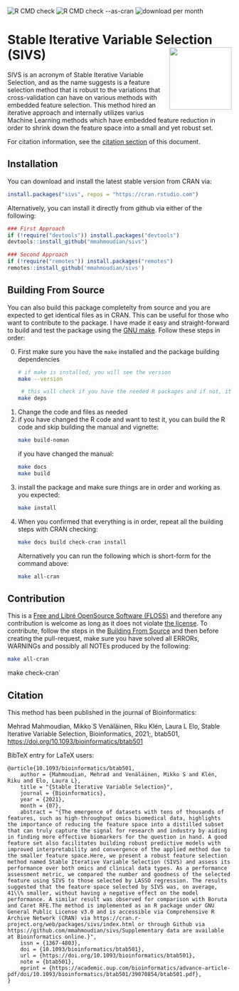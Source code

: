 ![R CMD check](https://github.com/mmahmoudian/sivs/workflows/R%20CMD%20check/badge.svg)
![R CMD check --as-cran](https://github.com/mmahmoudian/sivs/workflows/R%20CMD%20check%20--as-cran/badge.svg)
![download per month](https://cranlogs.r-pkg.org/badges/sivs)


#  Stable Iterative Variable Selection (SIVS) <img src="misc/img/SIVS_logo.png" width="140" align="right" />

SIVS is an acronym of Stable Iterative Variable Selection, and as the name suggests is a feature selection method that is robust to the variations that cross-validation can have on various methods with embedded feature selection. This method hired an iterative approach and  internally utilizes varius Machine Learning methods which have embedded feature reduction in order to shrink down the feature space into a small and yet robust set.

For citation information, see the [citation section](#citation) of this document.


## Installation

You can download and install the latest stable version from CRAN via:

```r
install.packages("sivs", repos = "https://cran.rstudio.com")
```

Alternatively, you can install it directly from github via either of the following:

```r
### First Approach
if (!require("devtools")) install.packages("devtools")
devtools::install_github("mmahmoudian/sivs")
```

```r
### Second Approach
if (!require("remotes")) install.packages("remotes")
remotes::install_github('mmahmoudian/sivs')
```


## Building From Source

You can also build this package completelty from source and you are expected to get identical files as in CRAN. This can be useful for those who want to contribute to the package. I have made it easy and straight-forward to build and test the package using the [GNU make](https://www.gnu.org/software/make/). Follow these steps in order:

0. First make sure you have the `make` installed and the package building dependencies
   ```sh
   # if make is installed, you will see the version
   make --version
   
    # this will check if you have the needed R packages and if not, it will install them for you
   make deps
   ```
1. Change the code and files as needed
2. if you have changed the R code and want to test it, you can build the R code and skip building the manual and vignette:
   ```sh
   make build-noman
   ```
   if you have changed the manual:
   ```sh
   make docs
   make build
   ```
3. install the package and make sure things are in order and working as you expected:
   ```sh
   make install
   ```
4. When you confirmed that everything is in order, repeat all the building steps with CRAN checking:
   ```sh
   make docs build check-cran install
   ```
   Alternatively you can run the following which is short-form for the command above:
   ```sh
   make all-cran
   ```


## Contribution

This is a [Free and Libré OpenSource Software (FLOSS)](https://en.wikipedia.org/wiki/Free_and_open-source_software) and therefore any contribution is welcome as long as it does not violate [the license](https://github.com/mmahmoudian/sivs/blob/master/LICENSE). To contribute, follow the steps in the [Building From Source](#building-from-source) and then before creating the pull-request, make sure you have solved all ERRORs, WARNINGs and possibly all NOTEs produced by the following:

```sh
make all-cran
```

make check-cran`


## Citation

This method has been published in the journal of Bioinformatics:

Mehrad Mahmoudian, Mikko S Venäläinen, Riku Klén, Laura L Elo, Stable Iterative Variable Selection, Bioinformatics, 2021;, btab501, https://doi.org/10.1093/bioinformatics/btab501

BibTeX entry for LaTeX users:

```
@article{10.1093/bioinformatics/btab501,
    author = {Mahmoudian, Mehrad and Venäläinen, Mikko S and Klén, Riku and Elo, Laura L},
    title = "{Stable Iterative Variable Selection}",
    journal = {Bioinformatics},
    year = {2021},
    month = {07},
    abstract = "{The emergence of datasets with tens of thousands of features, such as high-throughput omics biomedical data, highlights the importance of reducing the feature space into a distilled subset that can truly capture the signal for research and industry by aiding in finding more effective biomarkers for the question in hand. A good feature set also facilitates building robust predictive models with improved interpretability and convergence of the applied method due to the smaller feature space.Here, we present a robust feature selection method named Stable Iterative Variable Selection (SIVS) and assess its performance over both omics and clinical data types. As a performance assessment metric, we compared the number and goodness of the selected feature using SIVS to those selected by LASSO regression. The results suggested that the feature space selected by SIVS was, on average, 41\\% smaller, without having a negative effect on the model performance. A similar result was observed for comparison with Boruta and Caret RFE.The method is implemented as an R package under GNU General Public License v3.0 and is accessible via Comprehensive R Archive Network (CRAN) via https://cran.r-project.org/web/packages/sivs/index.html or through Github via https://github.com/mmahmoudian/sivs/Supplementary data are available at Bioinformatics online.}",
    issn = {1367-4803},
    doi = {10.1093/bioinformatics/btab501},
    url = {https://doi.org/10.1093/bioinformatics/btab501},
    note = {btab501},
    eprint = {https://academic.oup.com/bioinformatics/advance-article-pdf/doi/10.1093/bioinformatics/btab501/39070854/btab501.pdf},
}
```
